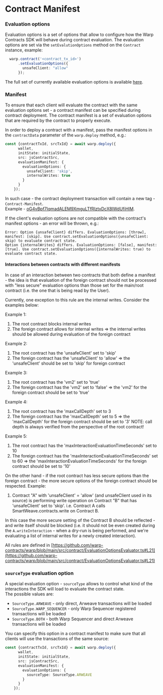 # Contract Manifest

### Evaluation options
Evaluation options is a set of options that allow to configure how the Warp Contracts SDK will behave during contract evaluation.
The evaluation options are set via the `setEvalutionOptions` method on the `Contract` instance, example:
```ts
  warp.contract('<contract_tx_id>')
      .setEvaluationOptions({
        unsafeClient: "allow"
      });
```

The full set of currently available evaluation options is available [here](https://github.com/warp-contracts/warp/blob/main/src/core/modules/StateEvaluator.ts#L147).

### Manifest
To ensure that each client will evaluate the contract with the same evaluation options set - a
contract manifest can be specified during contract deployment.
The contract manifest is a set of evaluation options that are required by the contract to properly execute.  

In order to deploy a contract with a manifest, pass the manifest options in the `contractData` parameter of the `warp.deploy` method, e.g.:

```ts
const {contractTxId, srcTxId} = await warp.deploy({
      wallet,
      initState: initialState,
      src: jsContractSrc,
      evaluationManifest: {
        evaluationOptions: {
          unsafeClient: 'skip',
          internalWrites: true
        }
      }
    });
```  

In such case - the contract deployment transaction will contain a new tag - `Contract-Manifest`.  
Example - [oG4vBpf7IqmadALEM9XmguLTfRlztxDcX8lWdUfiHIM](https://sonar.warp.cc/#/app/contract/oG4vBpf7IqmadALEM9XmguLTfRlztxDcX8lWdUfiHIM#tags).

If the client's evaluation options are not compatible with the contract's manifest options - an error will be thrown, e.g.:
```
Error: Option {unsafeClient} differs. EvaluationOptions: [throw], manifest: [skip]. Use contract.setEvaluationOptions({unsafeClient: skip) to evaluate contract state.
Option {internalWrites} differs. EvaluationOptions: [false], manifest: [true]. Use contract.setEvaluationOptions({internalWrites: true) to evaluate contract state.
```

#### Interactions between contracts with different manifests
In case of an interaction between two contracts that both define a manifest - the idea is that evaluation of the foreign contract should not be processed with "less secure" evaluation options than those set for the main/root contract (i.e. the one that is being read by the User).

Currently, one exception to this rule are the internal writes.
Consider the examples below:

Example 1:
1. The root contract blocks internal writes
5. The foreign contract allows for internal writes
   => the internal writes should be allowed during evaluation of the foreign contract

Example 2:
1. The root contract has the 'unsafeClient' set to 'skip'
2. The foreign contract has the 'unsafeClient' to 'allow'
   => the 'unsafeClient' should be set to 'skip' for foreign contract

Example 3:
1. The root contract has the 'vm2' set to 'true'
2. The foreign contract has the 'vm2' set to 'false'
   => the 'vm2' for the foreign contract should be set to 'true'

Example 4:
1. The root contract has the 'maxCallDepth' set to 3
2. The foreign contract has the 'maxCallDepth' set to 5
   => the 'maxCallDepth' for the foreign contract should be set to '3'
   NOTE: call depth is always verified from the perspective of the root contract!

Example 5:
1. The root contract has the 'maxInteractionEvaluationTimeSeconds' set to 10
2. The foreign contract has the 'maxInteractionEvaluationTimeSeconds' set to 60
   => the 'maxInteractionEvaluationTimeSeconds' for the foreign contract should be set to '10'

On the other hand - if the root contract has less secure options than the foreign contract -
the more secure options of the foreign contract should be respected.
Example:
1. Contract "A" with 'unsafeClient' = 'allow' (and unsafeClient used in its source) is performing
   write operation on Contract "B" that has 'unsafeClient' set to 'skip'.
   i.e. Contract A calls SmartWeave.contracts.write on Contract B.

In this case the more secure setting of the Contract B should be reflected - and write itself
should be blocked (i.e. it should not be even created during the `A.writeInteraction` - when a dry-run
is being performed, and we're evaluating a list of internal writes for a newly created interaction).

All rules are defined in [https://github.com/warp-contracts/warp/blob/main/src/contract/EvaluationOptionsEvaluator.ts#L21](https://github.com/warp-contracts/warp/blob/main/src/contract/EvaluationOptionsEvaluator.ts#L21)

### `sourceType` evaluation option
A special evaluation option - `sourceType` allows to control what kind of the interactions the SDK will load to
evaluate the contract state.  
The possible values are:
- `SourceType.ARWEAVE` - only direct, Arweave transactions will be loaded 
- `SourceType.WARP_SEQUENCER` - only Warp Sequencer registered transactions will be loaded
- `SourceType.BOTH` - both Warp Sequencer and direct Arweave transactions will be loaded

You can specify this option in a contract manifest to make sure that all clients will use the transactions of the same source:

```ts
const {contractTxId, srcTxId} = await warp.deploy({
      wallet,
      initState: initialState,
      src: jsContractSrc,
      evaluationManifest: {
        evaluationOptions: {
          sourceType: SourceType.ARWEAVE
        }
      }
    });
```  
